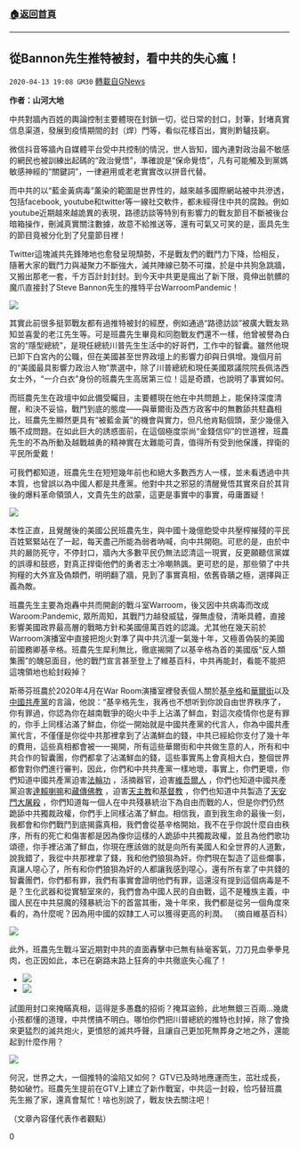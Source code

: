 ###  [:house:返回首頁](https://github.com/ourhimalayas/txt)
---

## 從Bannon先生推特被封，看中共的失心瘋！
`2020-04-13 19:08 GM30` [轉載自GNews](https://gnews.org/zh-hant/171789/)

**作者：山河大地**

中共對牆內百姓的輿論控制主要體現在封鎖一切，從日常的封口，封筆，封堵真實信息渠道，發展到疫情期間的封（焊）門等，看似花樣百出，實則黔驢技窮。

微信抖音等牆內自媒體平台受中共控制的情況，世人皆知，國內連對政治最不敏感的網民也被訓練出起碼的“政治覺悟”，準確說是“保命覺悟”，凡有可能觸及到黨媽敏感神經的“關鍵詞”，一律避用或老老實實改以拼音代替。

而中共的以“藍金黃病毒”薰染的範圍是世界性的，越來越多國際網站被中共滲透，包括facebook, youtube和twitter等一線社交軟件，都未經得住中共的腐蝕。例如youtube近期越來越詭異的表現，路德訪談等特別有影響力的戰友節目不斷被後台暗箱操作，刪減真實關注數據，故意不給推送等，還有可氣又可笑的是，面具先生的節目竟被分化到了兒童節目裡！

Twitter這塊滅共先鋒陣地也愈發呈現頹勢，不是戰友們的戰鬥力下降，恰相反，隨著大家的戰鬥力與凝聚力不斷強大，滅共陣線已勢不可擋，於是中共狗急跳牆，又搬出那老一套，千方百計封封封。到今天中共更是瘋出了新下限，竟伸出骯髒的魔爪直接封了Steve Bannon先生的推特平台WarroomPandemic！

![](https://s3.amazonaws.com/gnews-media-offload/wp-content/uploads/2020/04/13185034/IMG_3336-1.jpg)

其實此前很多挺郭戰友都有過推特被封的經歷，例如通過“路德訪談”被廣大戰友熟知並喜愛的老江先生等。可是班農先生畢竟和同胞戰友們還不一樣，他曾被譽為白宮的“隱型總統”，是現任總統川普先生生活中的好哥們，工作中的智囊。雖然他現已卸下白宮內的公職，但在美國甚至世界政壇上的影響力卻與日俱增。幾個月前的“美國最具影響力政治人物”票選中，除了川普總統和現任美國眾議院院長佩洛西女士外，“一介白衣”身份的班農先生高居第三位！這是奇蹟，也說明了事實如何。

而班農先生在政壇中如此備受矚目，主要體現在他在中共問題上，能保持深度清醒，和決不妥協，戰鬥到底的態度——與華爾街及西方政客中的無數舔共駐蟲相比，班農先生顯然更具有“被藍金黃”的機會與實力，但凡他肯點個頭，至少幾億入賬不成問題。在如此巨大的誘惑面前，在這個極度崇尚“金錢信仰”的世道裡，班農先生的不為所動及越戰越勇的精神實在太難能可貴，值得所有受到他保護，捍衛的平民所愛戴！

可我們都知道，班農先生在短短幾年前也和絕大多數西方人一樣，並未看透過中共本質，也曾誤以為中國人都是共產黨。他對中共之邪惡的清醒覺悟其實來自於其背後的爆料革命領頭人，文貴先生的啟蒙，這更是事實中的事實，毋庸置疑！

![](https://s3.amazonaws.com/gnews-media-offload/wp-content/uploads/2020/04/13185132/IMG_2781-1.jpg)

本性正直，且覺醒後的美國公民班農先生，與中國十幾億飽受中共壓榨摧殘的平民百姓緊緊站在了一起，每天盡己所能為弱者吶喊，向中共開砲。可悲的是，由於中共的嚴防死守，不停封口，牆內大多數平民仍無法認清這一現實，反更願聽信黨媒的誤導和鼓惑，對真正捍衛他們的勇者志士冷嘲熱諷。更可悲的是，那些領了中共狗糧的大外宣及偽類們，明明翻了牆，見到了事實真相，依舊昏聵之極，選擇與正義為敵。

班農先生主要為炮轟中共而開創的戰斗室Warroom，後又因中共病毒而改成Waroom:Pandemic, 眾所周知，其戰鬥力越發威猛，彈無虛發，清晰具體，直接影響美國政界最高層的戰略方針和美國億萬百姓的認識。尤其他在幾天前於Warroom演播室中直接把炮火對準了與中共沆瀣一氣幾十年，又極善偽裝的美國前國務卿基辛格。班農先生犀利無比，徹底揭開了以基辛格為首的美國版“反人類集團”的醜惡面目，他的戰鬥宣言甚至登上了維基百科，中共再能封，看能不能把這塊領地也給封殺掉？

斯蒂芬班農於2020年4月在War Room演播室裡發表個人關於[基辛格](https://zh.wikipedia.org/wiki/%E4%BA%A8%E5%88%A9%C2%B7%E5%9F%BA%E8%BE%9B%E6%A0%BC)和[華爾街](https://zh.wikipedia.org/wiki/%E5%8D%8E%E5%B0%94%E8%A1%97)以及[中國共產黨](https://zh.wikipedia.org/wiki/%E4%B8%AD%E5%9B%BD%E5%85%B1%E4%BA%A7%E5%85%9A)的言論，他說：“基辛格先生，我再也不想听到你說自由世界秩序了，你有罪過，你認為你在越南戰爭的砲火中手上沾滿了鮮血，對這次疫情你也是有罪的，你手上同樣沾滿了鮮血，你從一開始就是中國共產黨的代言人，你為中國共產黨代言，不僅僅是你從中共那裡拿到了沾滿鮮血的錢，中共已經給你支付了幾十年的費用，這些真相都會被一一揭開，所有這些華爾街和中共做生意的人，所有和中共合作的智囊團，你們都拿了沾滿鮮血的錢，這些事實馬上會真相大白，整個世界都會對你們進行審判，因此，你們和中共共產黨一樣地壞，事實上，你們更壞，你們知道中國共產黨迫害[法輪功](https://zh.wikipedia.org/wiki/%E6%B3%95%E8%BD%AE%E5%8A%9F) ，活摘器官，迫害[維吾爾人](https://zh.wikipedia.org/wiki/%E7%B6%AD%E5%90%BE%E7%88%BE%E4%BA%BA) ，你們也知道中國共產黨迫害[達賴喇嘛](https://zh.wikipedia.org/wiki/%E7%AC%AC%E5%8D%81%E5%9B%9B%E4%B8%96%E8%BE%BE%E8%B5%96%E5%96%87%E5%98%9B)和[藏傳佛教](https://zh.wikipedia.org/wiki/%E8%97%8F%E5%82%B3%E4%BD%9B%E6%95%99) ，迫害[天主教](https://zh.wikipedia.org/wiki/%E5%A4%A9%E4%B8%BB%E6%95%99)和[基督教](https://zh.wikipedia.org/wiki/%E5%9F%BA%E7%9D%A3%E6%95%99) ，你們也知道中共製造了[天安門大屠殺](https://zh.wikipedia.org/wiki/%E5%A4%A9%E5%AE%89%E9%96%80%E5%A4%A7%E5%B1%A0%E6%AE%BA) ，你們知道每一個人在中共殘暴統治下為自由而戰的人，但是你們仍然跪舔中共獨裁政權，你們手上同樣沾滿了鮮血。相信我，直到我生命的最後一刻，我都會和你們戰鬥到底揭露真相，我們會從基辛格開始，我不在乎你說什麼自由秩序，所有的死亡和傷害都是因為像你這樣的人跪舔中共獨裁政權，並且為他們歌功頌德，你手裡沾滿了鮮血，你現在應該做的就是向所有美國人和全世界的人道歉，說我錯了，我從中共那裡拿了錢，我和他們狼狽為奸。你們現在製造了這些爛事，真讓人噁心了，所有和你們狼狽為奸的人都讓我感到噁心，還有所有拿了中共錢的智囊團們，你們都有罪，我們有事實會證明他們有罪，這還沒有提到這個病毒是不是？生化武器和從實驗室來的，我們會為中國人民的自由戰，這不是種族主義，中國人民在中共惡魔的殘暴統治下的首當其衝，幾十年來，我們都是從另一個角度來看的，為什麼呢？因為用中國的奴隸工人可以獲得更高的利潤。 （摘自維基百科）

![](https://s3.amazonaws.com/gnews-media-offload/wp-content/uploads/2020/04/13185232/IMG_2788-1.jpg)

此外，班農先生戰斗室近期對中共的直面轟擊中已無有絲毫客氣，刀刀見血拳拳見肉，也正因如此，本已在窮路末路上狂奔的中共徹底失心瘋了！

- ![](https://s3.amazonaws.com/gnews-media-offload/wp-content/uploads/2020/04/13185431/IMG_3331-1.jpg)
- ![](https://s3.amazonaws.com/gnews-media-offload/wp-content/uploads/2020/04/13185442/IMG_3335-1.jpg)


試圖用封口來掩瞞真相，這得是多愚蠢的招術？掩耳盜鈴，此地無銀三百兩…幾歲小孩都懂的道理，中共愣搞不明白。哪怕你們把川普總統的推特也封掉，除了會換來更猛烈的滅共炮火，更憤怒的滅共呼聲，且讓自己更加死無葬身之地之外，還能起到什麼作用？

![](https://s3.amazonaws.com/gnews-media-offload/wp-content/uploads/2020/04/13185648/IMG_3337-1.jpg)

何況，世界之大，一個推特的淪陷又如何？ GTV已及時地應運而生，茁壯成長，勢如破竹。班農先生提前在GTV上建立了新作戰室，中共這一封殺，恰巧替班農先生搬了家，還真會幫忙！啥也別說了，戰友快去關注吧！

（文章內容僅代表作者觀點）

0
